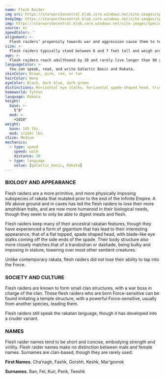 ```yaml
---
name: Flesh Raider
img src: https://starwars5ecentral.blob.core.windows.net/site-images/species/species_flesh raider.png
bodyImg: https://starwars5ecentral.blob.core.windows.net/site-images/species/species_flesh raider.png
img: https://starwars5ecentral.blob.core.windows.net/site-images/species/species_flesh raider.png
source: ec
speedColor: ''
alignment: >-
  Flesh raiders’ propensity towards war and aggression cause them to tend toward chaotic dark side, though there are exceptions.
size: >-
  Flesh raiders typically stand between 6 and 7 feet tall and weigh around 200 lbs. Regardless of your position in that range, your size is Medium.
age: >-
  Flesh raiders reach adulthoood by 20 and rarely live longer than 90 years.
languageColor: >-
  You can speak, read, and write Galactic Basic and Rakata. 
skinColor: Brown, pink, red, or tan
hairColor: None
eyeColor: Black, dark blue, dark green
distinctions: Horizontal eye stalks, horizontal spade-shaped head, tridactyl hands
homeworld: Tython
language: Rakata
height:
  base: >-
    5’8"
  mod: >-
    +2d10"
weight:
  base: 145 lbs.
  mod: x(2d4) lbs.
cSize: Medium
mechanics:
  - type: speed
    speed: walk
    distance: 30
  - type: language
    value: [galactic_basic, Rakata]
---
```

### BIOLOGY AND APPEARANCE
Flesh raiders are a more primitive, and more physically imposing subspecies of rakata that mutated prior to the end of the Infinite Empire. A life above ground and in caves has led the flesh raiders to lose their more amphibian traits, and are now more humanoid in their biological needs, though they seem to only be able to digest meats and flesh.

Flesh raiders keep many of their ancestral rakatan features, though they have experienced a form of gigantism that has lead to their interesting appearance, that of a flat topped, spade shaped head, with blade-like eye stalks coming off the side ends of the spade. Their body structure also more closely matches that of a trandoshan or dashade, being bulky and imposing in stature, towering over most other sentient creatures.

Unlike contemporary rakata, flesh raiders did not lose their ability to tap into the Force.

### SOCIETY AND CULTURE
Flesh raiders are known to form small clan structures, with a war boss in charge of the clan. Those flesh raiders who are born Force-sensitive can be found imitating a temple structure, with a powerful Force-sensitive, usually from another species, leading them.

Flesh raiders still speak the rakatan language, though it has developed into a cruder variant.

### NAMES
Flesh raider names tend to be short and concise, embodying strength and virility. Flesh raider names make no distinction between male and female names. Surnames are clan-based, though they are rarely used.

__First Names.__ Cha’nagh, Fashk, Gorshh, Keshk, Mar’govrok

__Surnames.__ Ban, Fel, Kuir, Penk, Teeshk



    